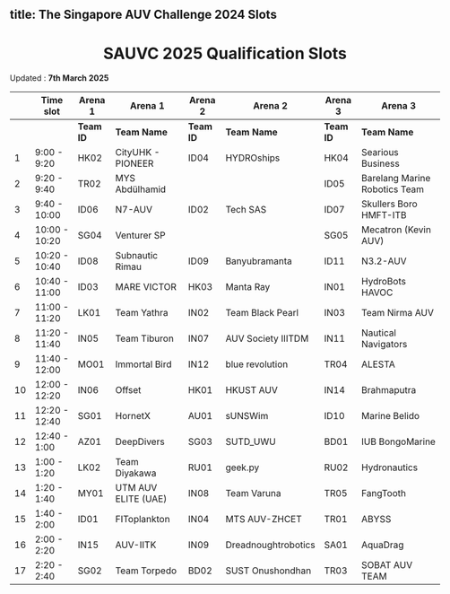 title: The Singapore AUV Challenge 2024 Slots
---

<style>
    body    {
        min-width : 80%
    }
</style>

<center><h1> SAUVC 2025 Qualification Slots </h1></center>

Updated : **7th March 2025**

|    | Time slot     | Arena 1     | Arena 1             | Arena 2     | Arena 2             | Arena 3     | Arena 3                       |
|----|---------------|-------------|---------------------|-------------|---------------------|-------------|-------------------------------|
|    |               | **Team ID** | **Team Name**       | **Team ID** | **Team Name**       | **Team ID** | **Team Name**                 |
| 1  | 9:00  - 9:20  | HK02        | CityUHK - PIONEER   | ID04        | HYDROships          | HK04        | Searious Business             |
| 2  | 9:20  - 9:40  | TR02        | MYS Abdülhamid      |             |                     | ID05        | Barelang Marine Robotics Team |
| 3  | 9:40  - 10:00 | ID06        | N7-AUV              | ID02        | Tech SAS            | ID07        | Skullers Boro HMFT-ITB        |
| 4  | 10:00 - 10:20 | SG04        | Venturer SP         |             |                     | SG05        | Mecatron (Kevin AUV)          |
| 5  | 10:20 - 10:40 | ID08        | Subnautic Rimau     | ID09        | Banyubramanta       | ID11        | N3.2-AUV                      |
| 6  | 10:40 - 11:00 | ID03        | MARE VICTOR         | HK03        | Manta Ray           | IN01        | HydroBots HAVOC               |
| 7  | 11:00 - 11:20 | LK01        | Team Yathra         | IN02        | Team Black Pearl    | IN03        | Team Nirma AUV                |
| 8  | 11:20 - 11:40 | IN05        | Team Tiburon        | IN07        | AUV Society IIITDM  | IN11        | Nautical Navigators           |
| 9  | 11:40 - 12:00 | MO01        | Immortal Bird       | IN12        | blue revolution     | TR04        | ALESTA                        |
| 10 | 12:00 - 12:20 | IN06        | Offset              | HK01        | HKUST AUV           | IN14        | Brahmaputra                   |
| 11 | 12:20 - 12:40 | SG01        | HornetX             | AU01        | sUNSWim             | ID10        | Marine Belido                 |
| 12 | 12:40 - 1:00  | AZ01        | DeepDivers          | SG03        | SUTD_UWU            | BD01        | IUB BongoMarine               |
| 13 | 1:00  - 1:20  | LK02        | Team Diyakawa       | RU01        | geek.py             | RU02        | Hydronautics                  |
| 14 | 1:20  - 1:40  | MY01        | UTM AUV ELITE (UAE) | IN08        | Team Varuna         | TR05        | FangTooth                     |
| 15 | 1:40  - 2:00  | ID01        | FIToplankton        | IN04        | MTS AUV-ZHCET       | TR01        | ABYSS                         |
| 16 | 2:00  - 2:20  | IN15        | AUV-IITK            | IN09        | Dreadnoughtrobotics | SA01        | AquaDrag                      |
| 17 | 2:20  - 2:40  | SG02        | Team Torpedo        | BD02        | SUST Onushondhan    | TR03        | SOBAT AUV TEAM                |

